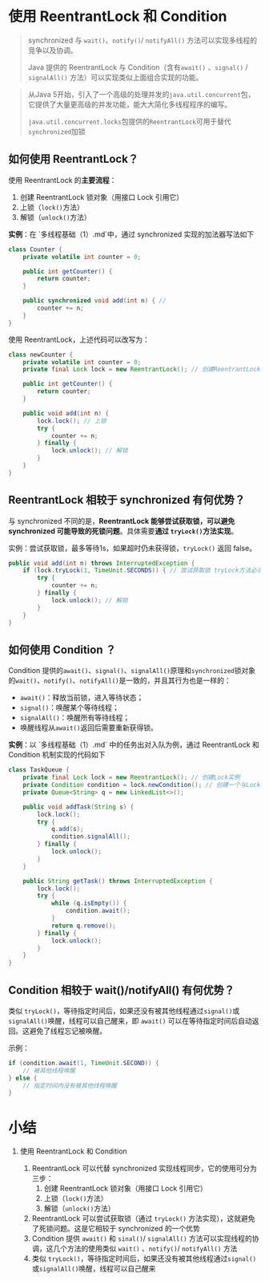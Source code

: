 # 使用 ReentrantLock 和 Condition

>   synchronized 与 `wait()`、`notify()`/ `notifyAll()` 方法可以实现多线程的竞争以及协调。
>
>   Java 提供的 ReentrantLock 与 Condition（含有`await()` 、`signal()` / `signalAll()` 方法）可以实现类似上面组合实现的功能。

>   从Java 5开始，引入了一个高级的处理并发的`java.util.concurrent`包，它提供了大量更高级的并发功能，能大大简化多线程程序的编写。
>
>   `java.util.concurrent.locks`包提供的`ReentrantLock`可用于替代`synchronized`加锁

## 如何使用 ReentrantLock？

使用 ReentrantLock 的**主要流程**：

1.  创建 ReentrantLock 锁对象（用接口 Lock 引用它）
2.  上锁（`lock()`方法）
3.  解锁（`unlock()`方法）



**实例**：在 \`多线程基础（1）.md\`中，通过 synchronized 实现的加法器写法如下

```java
class Counter {
    private volatile int counter = 0;

    public int getCounter() {
        return counter;
    }

    public synchronized void add(int n) { // 
        counter += n;
    }
}
```



使用 ReentrantLock，上述代码可以改写为：

```java
class newCounter {
    private volatile int counter = 0;
    private final Lock lock = new ReentrantLock(); // 创建ReentrantLock锁对象

    public int getCounter() {
        return counter;
    }

    public void add(int n) {
        lock.lock(); // 上锁
        try {
            counter += n;
        } finally {
            lock.unlock(); // 解锁
        }
    }
}
```





## ReentrantLock 相较于 synchronized 有何优势？

与 synchronized 不同的是，**ReentrantLock 能够尝试获取锁，可以避免 synchronized 可能导致的死锁问题**。具体需要**通过 `tryLock()`方法实现**。



实例：尝试获取锁，最多等待1s，如果超时仍未获得锁，`tryLock()` 返回 false。

```java
public void add(int n) throws InterruptedException {
    if (lock.tryLock(1, TimeUnit.SECONDS)) { // 尝试获取锁 tryLock方法必须处理或抛出InterruptedException异常
        try {
            counter += n;
        } finally {
            lock.unlock(); // 解锁
        }
    }
}
```



## 如何使用 Condition ？

Condition 提供的`await()`、`signal()`、`signalAll()`原理和`synchronized`锁对象的`wait()`、`notify()`、`notifyAll()`是一致的，并且其行为也是一样的：

-   `await()`：释放当前锁，进入等待状态；
-   `signal()`：唤醒某个等待线程；
-   `signalAll()`：唤醒所有等待线程；
-   唤醒线程从`await()`返回后需要重新获得锁。



**实例**：以 \`多线程基础（1）.md\` 中的任务出对入队为例，通过 ReentrantLock 和 Condition 机制实现的代码如下

```java
class TaskQueue {
    private final Lock lock = new ReentrantLock(); // 创建Lock实例
    private Condition condition = lock.newCondition(); // 创建一个与Lock绑定的实例condition
    private Queue<String> q = new LinkedList<>();

    public void addTask(String s) {
        lock.lock();
        try {
            q.add(s);
            condition.signalAll();
        } finally {
            lock.unlock();
        }
    }

    public String getTask() throws InterruptedException {
        lock.lock();
        try {
            while (q.isEmpty()) {
                condition.await();
            }
            return q.remove();
        } finally {
            lock.unlock();
        }
    }
}
```









## Condition 相较于 wait()/notifyAll() 有何优势？

类似 `tryLock()`，等待指定时间后，如果还没有被其他线程通过`signal()`或`signalAll()`唤醒，线程可以自己醒来，即 `await()` 可以在等待指定时间后自动返回。这避免了线程忘记被唤醒。



示例：

```java
if (condition.await(1, TimeUnit.SECOND)) {
    // 被其他线程唤醒
} else {
    // 指定时间内没有被其他线程唤醒
}
```

# 小结

1.  使用 ReentrantLock 和 Condition

    1.  ReentrantLock 可以代替 synchronized 实现线程同步，它的使用可分为三步：
        1.  创建 ReentrantLock 锁对象（用接口 Lock 引用它）
        2.  上锁（`lock()`方法）
        3.  解锁（`unlock()`方法）
    2.  ReentrantLock 可以尝试获取锁（通过 `tryLock()` 方法实现），这就避免了死锁问题。这是它相较于 synchronized 的一个优势
    3.  Condition 提供 `await()` 和 `sinal()`/ `signalAll()` 方法可以实现线程的协调，这几个方法的使用类似 `wait()` 、`notify()`/ `notifyAll()` 方法
    4.  类似 `tryLock()`，等待指定时间后，如果还没有被其他线程通过`signal()`或`signalAll()`唤醒，线程可以自己醒来

    

